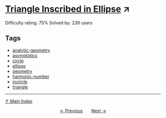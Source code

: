 # [Triangle Inscribed in Ellipse](https://projecteuler.net/problem=471) ↗️

Difficulty rating: 75%
Solved by: 239 users
## Tags

- [analytic-geometry](../tags/analytic-geometry.md)
- [asymptotics](../tags/asymptotics.md)
- [circle](../tags/circle.md)
- [ellipse](../tags/ellipse.md)
- [geometry](../tags/geometry.md)
- [harmonic-number](../tags/harmonic-number.md)
- [incircle](../tags/incircle.md)
- [triangle](../tags/triangle.md)



---

[↑ Main Index](../README.md)


<div align=center><a href='470.md'>← Previous</a> &nbsp;&nbsp; &nbsp;&nbsp;  <a href='472.md'>Next →</a></div>
